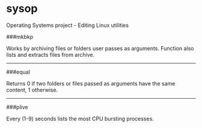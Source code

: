 sysop
=====

Operating Systems project - Editing Linux utilities

###mkbkp 

Works by archiving files or folders user passes as arguments. Function also lists and extracts files from archive.

---

###equal

Returns 0 if two folders or files passed as arguments have the same content, 1 otherwise.

---

###plive

Every (1-9) seconds lists the most CPU bursting processes.
